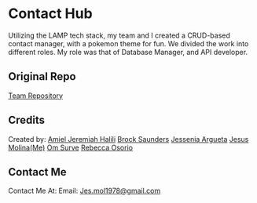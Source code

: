 # Contact Hub

Utilizing the LAMP tech stack, my team and I created a CRUD-based contact manager, with a pokemon theme for fun.
We divided the work into different roles. My role was that of Database Manager, and API developer.

## Original Repo
[Team Repository](https://github.com/AmielHalili/SmallProject_09)

## Credits
Created by:
[Amiel Jeremiah Halili](https://github.com/AmielHalili)
[Brock Saunders](https://github.com/Brock-Saunders)
[Jessenia Argueta](https://github.com/Stardust-10)
[Jesus Molina(Me)](https://github.com/JesusM0)
[Om Surve](https://github.com/om123s)
[Rebecca Osorio](https://github.com/reccoso29)

## Contact Me
Contact Me At:
Email: Jes.mol1978@gmail.com
